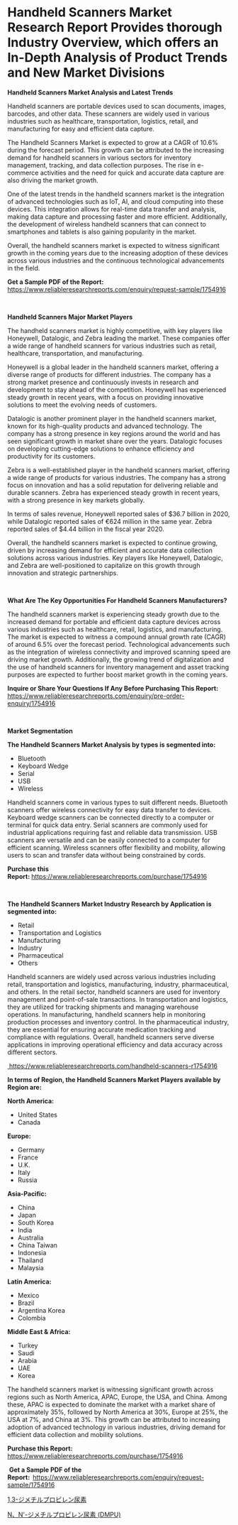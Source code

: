 <p><h1>Handheld Scanners Market Research Report Provides thorough Industry Overview, which offers an In-Depth Analysis of Product Trends and New Market Divisions</h1></p><p><strong>Handheld Scanners Market Analysis and Latest Trends</strong></p>
<p><p>Handheld scanners are portable devices used to scan documents, images, barcodes, and other data. These scanners are widely used in various industries such as healthcare, transportation, logistics, retail, and manufacturing for easy and efficient data capture.</p><p>The Handheld Scanners Market is expected to grow at a CAGR of 10.6% during the forecast period. This growth can be attributed to the increasing demand for handheld scanners in various sectors for inventory management, tracking, and data collection purposes. The rise in e-commerce activities and the need for quick and accurate data capture are also driving the market growth.</p><p>One of the latest trends in the handheld scanners market is the integration of advanced technologies such as IoT, AI, and cloud computing into these devices. This integration allows for real-time data transfer and analysis, making data capture and processing faster and more efficient. Additionally, the development of wireless handheld scanners that can connect to smartphones and tablets is also gaining popularity in the market.</p><p>Overall, the handheld scanners market is expected to witness significant growth in the coming years due to the increasing adoption of these devices across various industries and the continuous technological advancements in the field.</p></p>
<p><strong>Get a Sample PDF of the Report:&nbsp;</strong> <a href="https://www.reliableresearchreports.com/enquiry/request-sample/1754916">https://www.reliableresearchreports.com/enquiry/request-sample/1754916</a></p>
<p>&nbsp;</p>
<p><strong>Handheld Scanners Major Market Players</strong></p>
<p><p>The handheld scanners market is highly competitive, with key players like Honeywell, Datalogic, and Zebra leading the market. These companies offer a wide range of handheld scanners for various industries such as retail, healthcare, transportation, and manufacturing.</p><p>Honeywell is a global leader in the handheld scanners market, offering a diverse range of products for different industries. The company has a strong market presence and continuously invests in research and development to stay ahead of the competition. Honeywell has experienced steady growth in recent years, with a focus on providing innovative solutions to meet the evolving needs of customers.</p><p>Datalogic is another prominent player in the handheld scanners market, known for its high-quality products and advanced technology. The company has a strong presence in key regions around the world and has seen significant growth in market share over the years. Datalogic focuses on developing cutting-edge solutions to enhance efficiency and productivity for its customers.</p><p>Zebra is a well-established player in the handheld scanners market, offering a wide range of products for various industries. The company has a strong focus on innovation and has a solid reputation for delivering reliable and durable scanners. Zebra has experienced steady growth in recent years, with a strong presence in key markets globally.</p><p>In terms of sales revenue, Honeywell reported sales of $36.7 billion in 2020, while Datalogic reported sales of €624 million in the same year. Zebra reported sales of $4.44 billion in the fiscal year 2020.</p><p>Overall, the handheld scanners market is expected to continue growing, driven by increasing demand for efficient and accurate data collection solutions across various industries. Key players like Honeywell, Datalogic, and Zebra are well-positioned to capitalize on this growth through innovation and strategic partnerships.</p></p>
<p>&nbsp;</p>
<p><strong>What Are The Key Opportunities For Handheld Scanners Manufacturers?</strong></p>
<p><p>The handheld scanners market is experiencing steady growth due to the increased demand for portable and efficient data capture devices across various industries such as healthcare, retail, logistics, and manufacturing. The market is expected to witness a compound annual growth rate (CAGR) of around 6.5% over the forecast period. Technological advancements such as the integration of wireless connectivity and improved scanning speed are driving market growth. Additionally, the growing trend of digitalization and the use of handheld scanners for inventory management and asset tracking purposes are expected to further boost market growth in the coming years.</p></p>
<p><strong>Inquire or Share Your Questions If Any Before Purchasing This Report:</strong> <a href="https://www.reliableresearchreports.com/enquiry/pre-order-enquiry/1754916">https://www.reliableresearchreports.com/enquiry/pre-order-enquiry/1754916</a></p>
<p>&nbsp;</p>
<p><strong>Market Segmentation</strong></p>
<p><strong>The Handheld Scanners Market Analysis by types is segmented into:</strong></p>
<p><ul><li>Bluetooth</li><li>Keyboard Wedge</li><li>Serial</li><li>USB</li><li>Wireless</li></ul></p>
<p><p>Handheld scanners come in various types to suit different needs. Bluetooth scanners offer wireless connectivity for easy data transfer to devices. Keyboard wedge scanners can be connected directly to a computer or terminal for quick data entry. Serial scanners are commonly used for industrial applications requiring fast and reliable data transmission. USB scanners are versatile and can be easily connected to a computer for efficient scanning. Wireless scanners offer flexibility and mobility, allowing users to scan and transfer data without being constrained by cords.</p></p>
<p><strong>Purchase this Report:&nbsp;</strong><a href="https://www.reliableresearchreports.com/purchase/1754916">https://www.reliableresearchreports.com/purchase/1754916</a></p>
<p>&nbsp;</p>
<p><strong>The Handheld Scanners Market Industry Research by Application is segmented into:</strong></p>
<p><ul><li>Retail</li><li>Transportation and Logistics</li><li>Manufacturing</li><li>Industry</li><li>Pharmaceutical</li><li>Others</li></ul></p>
<p><p>Handheld scanners are widely used across various industries including retail, transportation and logistics, manufacturing, industry, pharmaceutical, and others. In the retail sector, handheld scanners are used for inventory management and point-of-sale transactions. In transportation and logistics, they are utilized for tracking shipments and managing warehouse operations. In manufacturing, handheld scanners help in monitoring production processes and inventory control. In the pharmaceutical industry, they are essential for ensuring accurate medication tracking and compliance with regulations. Overall, handheld scanners serve diverse applications in improving operational efficiency and data accuracy across different sectors.</p></p>
<p><a href="https://www.reliableresearchreports.com/handheld-scanners-r1754916">&nbsp;https://www.reliableresearchreports.com/handheld-scanners-r1754916</a></p>
<p><strong>In terms of Region, the Handheld Scanners Market Players available by Region are:</strong></p>
<p>
    <p> <strong> North America: </strong>
        <ul>
            <li>United States</li>
            <li>Canada</li>
        </ul>
        </p> 
    <p> <strong> Europe: </strong>
        <ul>
            <li>Germany</li>
            <li>France</li>
            <li>U.K.</li>
            <li>Italy</li>
            <li>Russia</li>
        </ul>
        </p> 
    <p> <strong> Asia-Pacific: </strong>
        <ul>
            <li>China</li>
            <li>Japan</li>
            <li>South Korea</li>
            <li>India</li>
            <li>Australia</li>
            <li>China Taiwan</li>
            <li>Indonesia</li>
            <li>Thailand</li>
            <li>Malaysia</li>
        </ul>
        </p> 
    <p> <strong> Latin America: </strong>
        <ul>
            <li>Mexico</li>
            <li>Brazil</li>
            <li>Argentina Korea</li>
            <li>Colombia</li>
        </ul>
        </p> 
    <p> <strong> Middle East & Africa: </strong>
        <ul>
            <li>Turkey</li>
            <li>Saudi</li>
            <li>Arabia</li>
            <li>UAE</li>
            <li>Korea</li>
        </ul>
    </p>
    </p>
<p><p>The handheld scanners market is witnessing significant growth across regions such as North America, APAC, Europe, the USA, and China. Among these, APAC is expected to dominate the market with a market share of approximately 35%, followed by North America at 30%, Europe at 25%, the USA at 7%, and China at 3%. This growth can be attributed to increasing adoption of advanced technology in various industries, driving demand for efficient data collection and mobility solutions.</p></p>
<p><strong>Purchase this Report: </strong><a href="https://www.reliableresearchreports.com/purchase/1754916">https://www.reliableresearchreports.com/purchase/1754916</a></p>
<p>&nbsp;<strong>Get a Sample PDF of the Report:&nbsp;&nbsp;</strong><a href="https://www.reliableresearchreports.com/enquiry/request-sample/1754916">https://www.reliableresearchreports.com/enquiry/request-sample/1754916</a></p>
<p><strong></strong></p>
<p><p><a href="https://github.com/zjkmgcs938405/Market-Research-Report-List-2/blob/main/2343731141832.md">1,3-ジメチルプロピレン尿素</a></p><p><a href="https://github.com/mohamedbakry57/Market-Research-Report-List-4/blob/main/9427785141831.md">N、N'-ジメチルプロピレン尿素 (DMPU)</a></p></p>